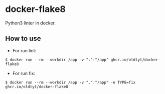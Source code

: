 # docker-flake8

Python3 linter in docker.

## How to use

* For run lint:
```
$ docker run --rm --workdir /app -v ".":"/app" ghcr.io/oldtyt/docker-flake8
```
* For run fix:
```
$ docker run --rm --workdir /app -v ".":"/app" -e TYPE=fix ghcr.io/oldtyt/docker-flake8
``` 


